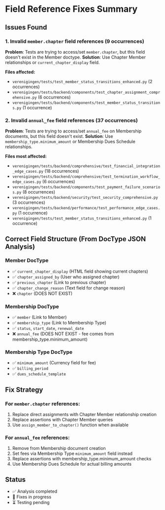 # Field Reference Fixes Summary

## Issues Found

### 1. Invalid `member.chapter` field references (9 occurrences)
**Problem**: Tests are trying to access/set `member.chapter`, but this field doesn't exist in the Member doctype.
**Solution**: Use Chapter Member relationships or `current_chapter_display` field.

**Files affected:**
- `verenigingen/tests/test_member_status_transitions_enhanced.py` (2 occurrences)
- `verenigingen/tests/backend/components/test_chapter_assignment_comprehensive.py` (6 occurrences)
- `verenigingen/tests/backend/components/test_member_status_transitions.py` (1 occurrence)

### 2. Invalid `annual_fee` field references (37 occurrences)
**Problem**: Tests are trying to access/set `annual_fee` on Membership documents, but this field doesn't exist.
**Solution**: Use `membership_type.minimum_amount` or Membership Dues Schedule relationships.

**Files most affected:**
- `verenigingen/tests/backend/comprehensive/test_financial_integration_edge_cases.py` (18 occurrences)
- `verenigingen/tests/backend/comprehensive/test_termination_workflow_edge_cases.py` (6 occurrences)
- `verenigingen/tests/backend/components/test_payment_failure_scenarios.py` (8 occurrences)
- `verenigingen/tests/backend/security/test_security_comprehensive.py` (3 occurrences)
- `verenigingen/tests/backend/performance/test_performance_edge_cases.py` (1 occurrence)
- `verenigingen/tests/test_member_status_transitions_enhanced.py` (1 occurrence)

## Correct Field Structure (From DocType JSON Analysis)

### Member DocType
- ✅ `current_chapter_display` (HTML field showing current chapters)
- ✅ `chapter_assigned_by` (User who assigned chapter)
- ✅ `previous_chapter` (Link to previous chapter)
- ✅ `chapter_change_reason` (Text field for change reason)
- ❌ `chapter` (DOES NOT EXIST)

### Membership DocType
- ✅ `member` (Link to Member)
- ✅ `membership_type` (Link to Membership Type)
- ✅ `status`, `start_date`, `renewal_date`
- ❌ `annual_fee` (DOES NOT EXIST - fee comes from membership_type.minimum_amount)

### Membership Type DocType
- ✅ `minimum_amount` (Currency field for fee)
- ✅ `billing_period`
- ✅ `dues_schedule_template`

## Fix Strategy

### For `member.chapter` references:
1. Replace direct assignments with Chapter Member relationship creation
2. Replace assertions with Chapter Member queries
3. Use `assign_member_to_chapter()` function when available

### For `annual_fee` references:
1. Remove from Membership document creation
2. Set fees via Membership Type `minimum_amount` field instead
3. Replace assertions with membership_type.minimum_amount checks
4. Use Membership Dues Schedule for actual billing amounts

## Status
- ✅ Analysis completed
- 🚧 Fixes in progress
- ⏳ Testing pending
